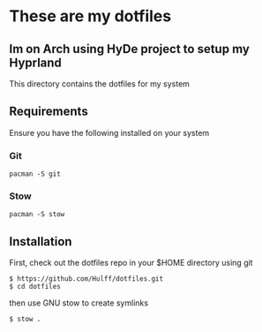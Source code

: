 # These are my dotfiles 
## Im on Arch using HyDe project to setup my Hyprland

This directory contains the dotfiles for my system

## Requirements

Ensure you have the following installed on your system

### Git

```
pacman -S git
```

### Stow

```
pacman -S stow
```

## Installation

First, check out the dotfiles repo in your $HOME directory using git

```
$ https://github.com/Hulff/dotfiles.git
$ cd dotfiles
```

then use GNU stow to create symlinks

```
$ stow .
```
